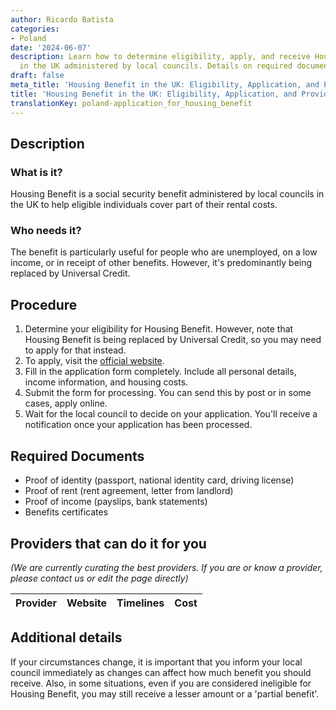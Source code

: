 ```yaml
---
author: Ricardo Batista
categories:
- Poland
date: '2024-06-07'
description: Learn how to determine eligibility, apply, and receive Housing Benefit
  in the UK administered by local councils. Details on required documents and providers.
draft: false
meta_title: 'Housing Benefit in the UK: Eligibility, Application, and Providers'
title: 'Housing Benefit in the UK: Eligibility, Application, and Providers'
translationKey: poland-application_for_housing_benefit
---
```



## Description
### What is it?
Housing Benefit is a social security benefit administered by local councils in the UK to help eligible individuals cover part of their rental costs.

### Who needs it?
The benefit is particularly useful for people who are unemployed, on a low income, or in receipt of other benefits. However, it's predominantly being replaced by Universal Credit.

## Procedure
1. Determine your eligibility for Housing Benefit. However, note that Housing Benefit is being replaced by Universal Credit, so you may need to apply for that instead.
2. To apply, visit the [official website](https://www.gov.uk/housing-benefit/how-to-claim).
3. Fill in the application form completely. Include all personal details, income information, and housing costs.
4. Submit the form for processing. You can send this by post or in some cases, apply online.
5. Wait for the local council to decide on your application. You'll receive a notification once your application has been processed.

## Required Documents
- Proof of identity (passport, national identity card, driving license)
- Proof of rent (rent agreement, letter from landlord)
- Proof of income (payslips, bank statements)
- Benefits certificates

## Providers that can do it for you

_(We are currently curating the best providers. If you are or know a provider, please contact us or edit the page directly)_

| Provider        |     Website     |     Timelines    |       Cost      |
| --------------- | --------------- |  :-------------: | :-------------: |

## Additional details
If your circumstances change, it is important that you inform your local council immediately as changes can affect how much benefit you should receive. Also, in some situations, even if you are considered ineligible for Housing Benefit, you may still receive a lesser amount or a 'partial benefit'.
